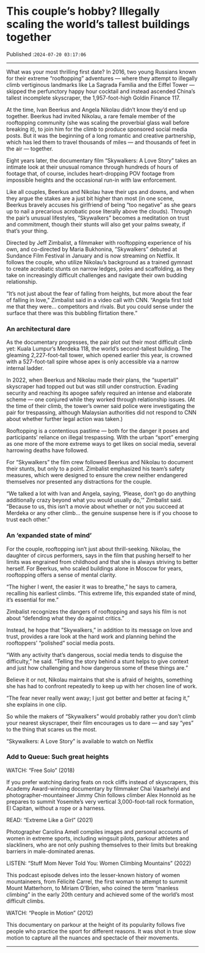 # This couple’s hobby? Illegally scaling the world’s tallest buildings together

Published :`2024-07-20 03:17:06`

---

What was your most thrilling first date? In 2016, two young Russians known for their extreme “rooftopping” adventures — where they attempt to illegally climb vertiginous landmarks like La Sagrada Familia and the Eiffel Tower — skipped the perfunctory happy hour cocktail and instead ascended China’s tallest incomplete skyscraper, the 1,957-foot-high Goldin Finance 117.

At the time, Ivan Beerkus and Angela Nikolau didn’t know they’d end up together. Beerkus had invited Nikolau, a rare female member of the rooftopping community (she was scaling the proverbial glass wall before breaking it), to join him for the climb to produce sponsored social media posts. But it was the beginning of a long romantic and creative partnership, which has led them to travel thousands of miles — and thousands of feet in the air — together.

Eight years later, the documentary film “Skywalkers: A Love Story” takes an intimate look at their unusual romance through hundreds of hours of footage that, of course, includes heart-dropping POV footage from impossible heights and the occasional run-in with law enforcement.

Like all couples, Beerkus and Nikolau have their ups and downs, and when they argue the stakes are a just bit higher than most (in one scene, Beerkus bravely accuses his girlfriend of being “too negative” as she gears up to nail a precarious acrobatic pose literally above the clouds). Through the pair’s unusual lifestyles, “Skywalkers” becomes a meditation on trust and commitment, though their stunts will also get your palms sweaty, if that’s your thing.

Directed by Jeff Zimbalist, a filmmaker with rooftopping experience of his own, and co-directed by Maria Bukhonina, ”Skywalkers” debuted at Sundance Film Festival in January and is now streaming on Netflix. It follows the couple, who utilize Nikolau’s background as a trained gymnast to create acrobatic stunts on narrow ledges, poles and scaffolding, as they take on increasingly difficult challenges and navigate their own budding relationship.

“It’s not just about the fear of falling from heights, but more about the fear of falling in love,” Zimbalist said in a video call with CNN. “Angela first told me that they were… competitors and rivals. But you could sense under the surface that there was this bubbling flirtation there.”

### An architectural dare

As the documentary progresses, the pair plot out their most difficult climb yet: Kuala Lumpur’s Merdeka 118, the world’s second-tallest building. The gleaming 2,227-foot-tall tower, which opened earlier this year, is crowned with a 527-foot-tall spire whose apex is only accessible via a narrow internal ladder.

In 2022, when Beerkus and Nikolau made their plans, the “supertall” skyscraper had topped out but was still under construction. Evading security and reaching its apogee safely required an intense and elaborate scheme — one conjured while they worked through relationship issues. (At the time of their climb, the tower’s owner said police were investigating the pair for trespassing, although Malaysian authorities did not respond to CNN about whether further legal action was taken.)

Rooftopping is a contentious pastime — both for the danger it poses and participants’ reliance on illegal trespassing.  With the urban “sport” emerging as one more of the more extreme ways to get likes on social media, several harrowing deaths have followed.

For “Skywalkers” the film crew followed Beerkus and Nikolau to document their stunts, but only to a point. Zimbalist emphasized his team’s safety measures, which were designed to ensure the crew neither endangered themselves nor presented any distractions for the couple.

“We talked a lot with Ivan and Angela, saying, ‘Please, don’t go do anything additionally crazy beyond what you would usually do,’” Zimbalist said. “Because to us, this isn’t a movie about whether or not you succeed at Merdeka or any other climb… the genuine suspense here is if you choose to trust each other.”

### An ‘expanded state of mind’

For the couple, rooftopping isn’t just about thrill-seeking. Nikolau, the daughter of circus performers, says in the film that pushing herself to her limits was engrained from childhood and that she is always striving to better herself. For Beerkus, who scaled buildings alone in Moscow for years, rooftopping offers a sense of mental clarity.

“The higher I went, the easier it was to breathe,” he says to camera, recalling his earliest climbs. “This extreme life, this expanded state of mind, it’s essential for me.”

Zimbalist recognizes the dangers of rooftopping and says his film is not  about “defending what they do against critics.”

Instead, he hope that ”Skywalkers,” in addition to its message on love and trust, provides a rare look at the hard work and planning behind the rooftoppers’ “polished” social media posts.

“With any activity that’s dangerous, social media tends to disguise the difficulty,” he said. “Telling the story behind a stunt helps to give context and just how challenging and how dangerous some of these things are.”

Believe it or not, Nikolau maintains that she is afraid of heights, something she has had to confront repeatedly to keep up with her chosen line of work.

“The fear never really went away; I just got better and better at facing it,” she explains in one clip.

So while the makers of “Skywalkers” would probably rather you don’t climb your nearest skyscraper, their film encourages us to dare — and say “yes” to the thing that scares us the most.

“Skywalkers: A Love Story” is available to watch on Netflix

### Add to Queue: Such great heights

WATCH: “Free Solo” (2018)

If you prefer watching daring feats on rock cliffs instead of skyscrapers, this Academy Award-winning documentary by filmmaker Chai Vasarhelyi and photographer-mountaineer Jimmy Chin follows climber Alex Honnold as he prepares to summit Yosemite’s very vertical 3,000-foot-tall rock formation, El Capitan, without a rope or a harness.

READ: “Extreme Like a Girl” (2021)

Photographer Carolina Amell compiles images and personal accounts of women in extreme sports, including wingsuit pilots, parkour athletes and slackliners, who are not only pushing themselves to their limits but breaking barriers in male-dominated arenas.

LISTEN: “Stuff Mom Never Told You: Women Climbing Mountains” (2022)

This podcast episode delves into the lesser-known history of women mountaineers, from Félicité Carrel, the first woman to attempt to summit Mount Matterhorn, to Miriam O’Brien, who coined the term “manless climbing” in the early 20th century and achieved some of the world’s most difficult climbs.

WATCH: “People in Motion” (2012)

This documentary on parkour at the height of its popularity follows five people who practice the sport for different reasons. It was shot in true slow motion to capture all the nuances and spectacle of their movements.

---

